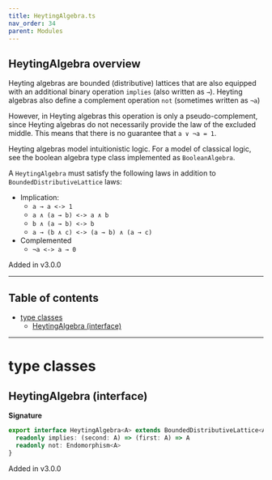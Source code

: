 ```yaml
---
title: HeytingAlgebra.ts
nav_order: 34
parent: Modules
---
```


## HeytingAlgebra overview

Heyting algebras are bounded (distributive) lattices that are also equipped with an additional binary operation
`implies` (also written as `→`). Heyting algebras also define a complement operation `not` (sometimes written as
`¬a`)

However, in Heyting algebras this operation is only a pseudo-complement, since Heyting algebras do not necessarily
provide the law of the excluded middle. This means that there is no guarantee that `a ∨ ¬a = 1`.

Heyting algebras model intuitionistic logic. For a model of classical logic, see the boolean algebra type class
implemented as `BooleanAlgebra`.

A `HeytingAlgebra` must satisfy the following laws in addition to `BoundedDistributiveLattice` laws:

- Implication:
  - `a → a <-> 1`
  - `a ∧ (a → b) <-> a ∧ b`
  - `b ∧ (a → b) <-> b`
  - `a → (b ∧ c) <-> (a → b) ∧ (a → c)`
- Complemented
  - `¬a <-> a → 0`

Added in v3.0.0

---

<h2 class="text-delta">Table of contents</h2>

- [type classes](#type-classes)
  - [HeytingAlgebra (interface)](#heytingalgebra-interface)

---

# type classes

## HeytingAlgebra (interface)

**Signature**

```ts
export interface HeytingAlgebra<A> extends BoundedDistributiveLattice<A> {
  readonly implies: (second: A) => (first: A) => A
  readonly not: Endomorphism<A>
}
```

Added in v3.0.0
